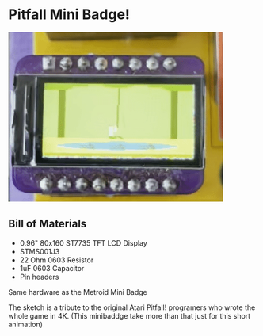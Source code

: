 # Pitfall Mini Badge!

![Pitfall](pitfall.gif)

## Bill of Materials 
* 0.96" 80x160 ST7735 TFT LCD Display
* STMS001J3
* 22 Ohm 0603 Resistor
* 1uF 0603 Capacitor
* Pin headers


Same hardware as the Metroid Mini Badge

The sketch is a tribute to the original Atari Pitfall! programers who wrote the whole game in 4K. (This minibaddge take more than that just for this short animation)
